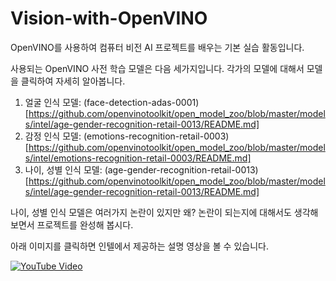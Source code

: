 # Vision-with-OpenVINO

OpenVINO를 사용하여 컴퓨터 비전 AI 프로젝트를 배우는 기본 실습 활동입니다.

사용되는 OpenVINO 사전 학습 모델은 다음 세가지입니다. 각가의 모델에 대해서 모델을 클릭하여 자세히 알아봅니다.
1. 얼굴 인식 모델: (face-detection-adas-0001)[https://github.com/openvinotoolkit/open_model_zoo/blob/master/models/intel/age-gender-recognition-retail-0013/README.md]
2. 감정 인식 모델: (emotions-recognition-retail-0003)[https://github.com/openvinotoolkit/open_model_zoo/blob/master/models/intel/emotions-recognition-retail-0003/README.md]
3. 나이, 성별 인식 모델: (age-gender-recognition-retail-0013)[https://github.com/openvinotoolkit/open_model_zoo/blob/master/models/intel/age-gender-recognition-retail-0013/README.md]

나이, 성별 인식 모델은 여러가지 논란이 있지만 왜? 논란이 되는지에 대해서도 생각해 보면서 프로젝트를 완성해 봅시다.

아래 이미지를 클릭하면 인텔에서 제공하는 설명 영상을 볼 수 있습니다. 

[![YouTube Video](https://img.youtube.com/vi/qclC3v-pktI/maxresdefault.jpg)](https://www.youtube.com/watch?v=qclC3v-pktI&list=PLg-UKERBljNykHDPlXXGvrMEdV6ecqRPq)
